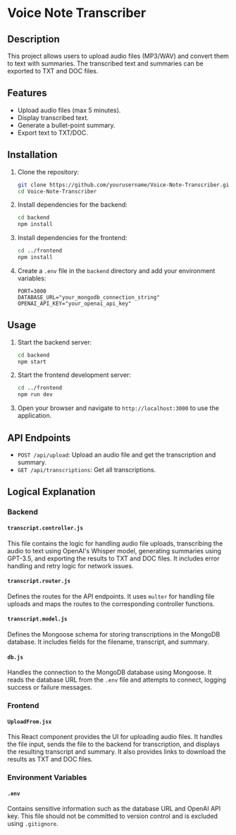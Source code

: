 # Voice Note Transcriber

## Description
This project allows users to upload audio files (MP3/WAV) and convert them to text with summaries. The transcribed text and summaries can be exported to TXT and DOC files.

## Features
- Upload audio files (max 5 minutes).
- Display transcribed text.
- Generate a bullet-point summary.
- Export text to TXT/DOC.

## Installation

1. Clone the repository:
    ```bash
    git clone https://github.com/yourusername/Voice-Note-Transcriber.git
    cd Voice-Note-Transcriber
    ```

2. Install dependencies for the backend:
    ```bash
    cd backend
    npm install
    ```

3. Install dependencies for the frontend:
    ```bash
    cd ../frontend
    npm install
    ```

4. Create a `.env` file in the `backend` directory and add your environment variables:
    ```plaintext
    PORT=3000
    DATABASE_URL="your_mongodb_connection_string"
    OPENAI_API_KEY="your_openai_api_key"
    ```

## Usage

1. Start the backend server:
    ```bash
    cd backend
    npm start
    ```

2. Start the frontend development server:
    ```bash
    cd ../frontend
    npm run dev
    ```

3. Open your browser and navigate to `http://localhost:3000` to use the application.

## API Endpoints

- `POST /api/upload`: Upload an audio file and get the transcription and summary.
- `GET /api/transcriptions`: Get all transcriptions.

## Logical Explanation

### Backend

#### `transcript.controller.js`
This file contains the logic for handling audio file uploads, transcribing the audio to text using OpenAI's Whisper model, generating summaries using GPT-3.5, and exporting the results to TXT and DOC files. It includes error handling and retry logic for network issues.

#### `transcript.router.js`
Defines the routes for the API endpoints. It uses `multer` for handling file uploads and maps the routes to the corresponding controller functions.

#### `transcript.model.js`
Defines the Mongoose schema for storing transcriptions in the MongoDB database. It includes fields for the filename, transcript, and summary.

#### `db.js`
Handles the connection to the MongoDB database using Mongoose. It reads the database URL from the `.env` file and attempts to connect, logging success or failure messages.

### Frontend

#### `UploadFrom.jsx`
This React component provides the UI for uploading audio files. It handles the file input, sends the file to the backend for transcription, and displays the resulting transcript and summary. It also provides links to download the results as TXT and DOC files.

### Environment Variables

#### `.env`
Contains sensitive information such as the database URL and OpenAI API key. This file should not be committed to version control and is excluded using `.gitignore`.



